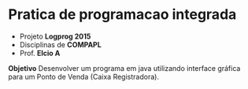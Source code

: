 # Pratica de programacao integrada

- Projeto **Logprog 2015**
- Disciplinas de **COMPAPL**
- Prof. **Elcio A**

**Objetivo**
Desenvolver um programa em java utilizando interface gráfica para
um Ponto de Venda (Caixa Registradora).

